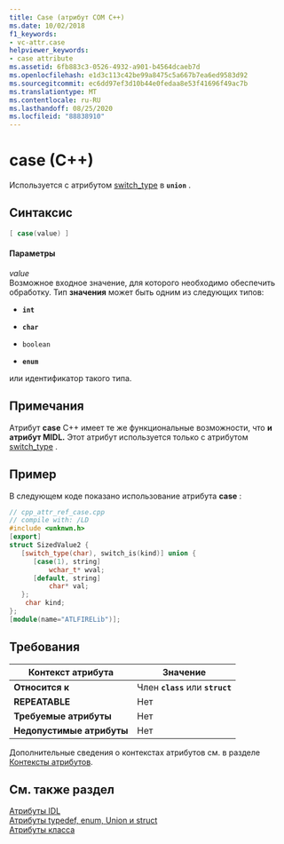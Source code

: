 ```yaml
---
title: Case (атрибут COM C++)
ms.date: 10/02/2018
f1_keywords:
- vc-attr.case
helpviewer_keywords:
- case attribute
ms.assetid: 6fb883c3-0526-4932-a901-b4564dcaeb7d
ms.openlocfilehash: e1d3c113c42be99a8475c5a667b7ea6ed9583d92
ms.sourcegitcommit: ec6dd97ef3d10b44e0fedaa8e53f41696f49ac7b
ms.translationtype: MT
ms.contentlocale: ru-RU
ms.lasthandoff: 08/25/2020
ms.locfileid: "88838910"
---
```

# <a name="case-c"></a>case (C++)

Используется с атрибутом [switch_type](switch-type.md) в **`union`** .

## <a name="syntax"></a>Синтаксис

```cpp
[ case(value) ]
```

#### <a name="parameters"></a>Параметры

*value*<br/>
Возможное входное значение, для которого необходимо обеспечить обработку. Тип **значения** может быть одним из следующих типов:

- **`int`**

- **`char`**

- `boolean`

- **`enum`**

или идентификатор такого типа.

## <a name="remarks"></a>Примечания

Атрибут **case** C++ имеет те же функциональные возможности, что **и атрибут MIDL.** Этот атрибут используется только с атрибутом [switch_type](switch-type.md) .

## <a name="example"></a>Пример

В следующем коде показано использование атрибута **case** :

```cpp
// cpp_attr_ref_case.cpp
// compile with: /LD
#include <unknwn.h>
[export]
struct SizedValue2 {
   [switch_type(char), switch_is(kind)] union {
      [case(1), string]
          wchar_t* wval;
      [default, string]
          char* val;
   };
    char kind;
};
[module(name="ATLFIRELib")];
```

## <a name="requirements"></a>Требования

| Контекст атрибута | Значение |
|-|-|
|**Относится к**|Член **`class`** или **`struct`**|
|**REPEATABLE**|Нет|
|**Требуемые атрибуты**|Нет|
|**Недопустимые атрибуты**|Нет|

Дополнительные сведения о контекстах атрибутов см. в разделе [Контексты атрибутов](cpp-attributes-com-net.md#contexts).

## <a name="see-also"></a>См. также раздел

[Атрибуты IDL](idl-attributes.md)<br/>
[Атрибуты typedef, enum, Union и struct](typedef-enum-union-and-struct-attributes.md)<br/>
[Атрибуты класса](class-attributes.md)
